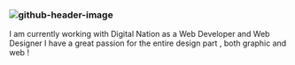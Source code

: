 ### ![github-header-image](https://github.com/JohnGeo123/JohnGeo123/assets/122558205/cd40e4ac-9331-4a19-afef-8405743c9064)
I am currently working with Digital Nation as a Web Developer and Web Designer
I have a great passion for the entire design part , both graphic and web !

